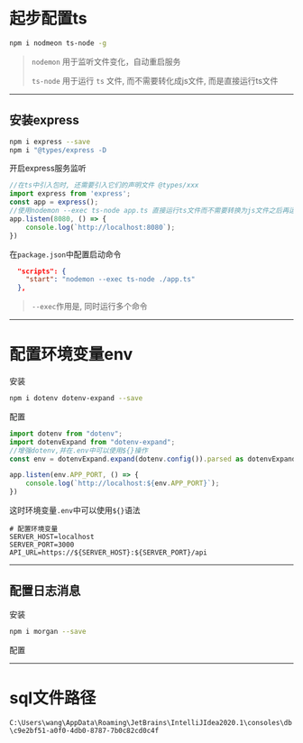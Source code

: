 # 起步配置ts

```bash
npm i nodmeon ts-node -g
```

> `nodemon` 用于监听文件变化，自动重启服务
>
> `ts-node` 用于运行 `ts` 文件, 而不需要转化成js文件, 而是直接运行ts文件

---

## 安装express

```bash
npm i express --save
npm i "@types/express -D
```

开启express服务监听

```ts
//在ts中引入包时, 还需要引入它们的声明文件 @types/xxx
import express from 'express';
const app = express();
//使用nodemon --exec ts-node app.ts 直接运行ts文件而不需要转换为js文件之后再运行
app.listen(8080, () => {
    console.log(`http://localhost:8080`);
})
```

在`package.json`中配置启动命令

```json
  "scripts": {
    "start": "nodemon --exec ts-node ./app.ts"
  },
```

> `--exec`作用是, 同时运行多个命令



---

# 配置环境变量env

安装

```bash
npm i dotenv dotenv-expand --save
```

配置

```ts
import dotenv from "dotenv";
import dotenvExpand from "dotenv-expand";
//增强dotenv,并在.env中可以使用${}操作
const env = dotenvExpand.expand(dotenv.config()).parsed as dotenvExpand.DotenvParseOutput;

app.listen(env.APP_PORT, () => {
    console.log(`http://localhost:${env.APP_PORT}`);
})
```

这时环境变量`.env`中可以使用`${}`语法

```
# 配置环境变量
SERVER_HOST=localhost
SERVER_PORT=3000
API_URL=https://${SERVER_HOST}:${SERVER_PORT}/api
```

---

## 配置日志消息

安装

```bash
npm i morgan --save
```

配置


---

# sql文件路径

`C:\Users\wang\AppData\Roaming\JetBrains\IntelliJIdea2020.1\consoles\db\c9e2bf51-a0f0-4db0-8787-7b0c82cd0c4f`